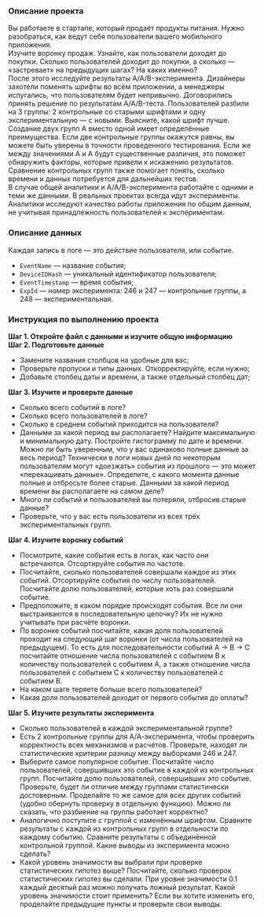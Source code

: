 <div class="application-main " data-commit-hovercards-enabled="" data-discussion-hovercards-enabled="" data-issue-and-pr-hovercards-enabled="">
<div class="">
<div class="clearfix container-xl px-3 px-md-4 px-lg-5 mt-4">
<div id="readme" class="Box md js-code-block-container js-code-nav-container js-tagsearch-file Box--responsive" data-tagsearch-path="Исследование_объявлений_о_продаже_квартир/README.md" data-tagsearch-lang="Markdown">
<div class="Box-body px-5 pb-5" data-target="readme-toc.content">
<article class="markdown-body entry-content container-lg">
<h3>Описание проекта</h3>
<div class="paragraph">Вы работаете в стартапе, который продаёт продукты питания. Нужно разобраться, как ведут себя пользователи вашего мобильного приложения.</div>
<div class="paragraph">Изучите воронку продаж. Узнайте, как пользователи доходят до покупки. Сколько пользователей доходит до покупки, а сколько &mdash; &laquo;застревает&raquo; на предыдущих шагах? На каких именно?</div>
<div class="paragraph">После этого исследуйте результаты A/A/B-эксперимента. Дизайнеры захотели поменять шрифты во всём приложении, а менеджеры испугались, что пользователям будет непривычно. Договорились принять решение по результатам A/A/B-теста. Пользователей разбили на 3 группы: 2 контрольные со старыми шрифтами и одну экспериментальную &mdash; с новыми. Выясните, какой шрифт лучше.</div>
<div class="paragraph">Создание двух групп A вместо одной имеет определённые преимущества. Если две контрольные группы окажутся равны, вы можете быть уверены в точности проведенного тестирования. Если же между значениями A и A будут существенные различия, это поможет обнаружить факторы, которые привели к искажению результатов. Сравнение контрольных групп также помогает понять, сколько времени и данных потребуется для дальнейших тестов.</div>
<div class="paragraph">В случае общей аналитики и A/A/B-эксперимента работайте с одними и теми же данными. В реальных проектах всегда идут эксперименты. Аналитики исследуют качество работы приложения по общим данным, не учитывая принадлежность пользователей к экспериментам.</div>
<h3>Описание данных</h3>
<div class="paragraph">Каждая запись в логе &mdash; это действие пользователя, или событие.</div>
<ul>
<li><code class="code-inline code-inline_theme_light">EventName</code> &mdash; название события;</li>
<li><code class="code-inline code-inline_theme_light">DeviceIDHash</code> &mdash; уникальный идентификатор пользователя;</li>
<li><code class="code-inline code-inline_theme_light">EventTimestamp</code> &mdash; время события;</li>
<li><code class="code-inline code-inline_theme_light">ExpId</code> &mdash; номер эксперимента: 246 и 247 &mdash; контрольные группы, а 248 &mdash; экспериментальная.</li>
</ul>
<h3>Инструкция по выполнению проекта</h3>
<div class="paragraph"><strong>Шаг 1. Откройте файл с данными и изучите общую информацию</strong></div>
<div class="paragraph"><strong>Шаг 2. Подготовьте данные</strong></div>
<ul>
<li>Замените названия столбцов на удобные для вас;</li>
<li>Проверьте пропуски и типы данных. Откорректируйте, если нужно;</li>
<li>Добавьте столбец даты и времени, а также отдельный столбец дат;</li>
</ul>
<div class="paragraph"><strong>Шаг 3. Изучите и проверьте данные</strong></div>
<ul>
<li>Сколько всего событий в логе?</li>
<li>Сколько всего пользователей в логе?</li>
<li>Сколько в среднем событий приходится на пользователя?</li>
<li>Данными за какой период вы располагаете? Найдите максимальную и минимальную дату. Постройте гистограмму по дате и времени. Можно ли быть уверенным, что у вас одинаково полные данные за весь период? Технически в логи новых дней по некоторым пользователям могут &laquo;доезжать&raquo; события из прошлого &mdash; это может &laquo;перекашивать данные&raquo;. Определите, с какого момента данные полные и отбросьте более старые. Данными за какой период времени вы располагаете на самом деле?</li>
<li>Много ли событий и пользователей вы потеряли, отбросив старые данные?</li>
<li>Проверьте, что у вас есть пользователи из всех трёх экспериментальных групп.</li>
</ul>
<div class="paragraph"><strong>Шаг 4. Изучите воронку событий</strong></div>
<ul>
<li>Посмотрите, какие события есть в логах, как часто они встречаются. Отсортируйте события по частоте.</li>
<li>Посчитайте, сколько пользователей совершали каждое из этих событий. Отсортируйте события по числу пользователей. Посчитайте долю пользователей, которые хоть раз совершали событие.</li>
<li>Предположите, в каком порядке происходят события. Все ли они выстраиваются в последовательную цепочку? Их не нужно учитывать при расчёте воронки.</li>
<li>По воронке событий посчитайте, какая доля пользователей проходит на следующий шаг воронки (от числа пользователей на предыдущем). То есть для последовательности событий A &rarr; B &rarr; C посчитайте отношение числа пользователей с событием B к количеству пользователей с событием A, а также отношение числа пользователей с событием C к количеству пользователей с событием B.</li>
<li>На каком шаге теряете больше всего пользователей?</li>
<li>Какая доля пользователей доходит от первого события до оплаты?</li>
</ul>
<div class="paragraph"><strong>Шаг 5. Изучите результаты эксперимента</strong></div>
<ul>
<li>Сколько пользователей в каждой экспериментальной группе?</li>
<li>Есть 2 контрольные группы для А/А-эксперимента, чтобы проверить корректность всех механизмов и расчётов. Проверьте, находят ли статистические критерии разницу между выборками 246 и 247.</li>
<li>Выберите самое популярное событие. Посчитайте число пользователей, совершивших это событие в каждой из контрольных групп. Посчитайте долю пользователей, совершивших это событие. Проверьте, будет ли отличие между группами статистически достоверным. Проделайте то же самое для всех других событий (удобно обернуть проверку в отдельную функцию). Можно ли сказать, что разбиение на группы работает корректно?</li>
<li>Аналогично поступите с группой с изменённым шрифтом. Сравните результаты с каждой из контрольных групп в отдельности по каждому событию. Сравните результаты с объединённой контрольной группой. Какие выводы из эксперимента можно сделать?</li>
<li>Какой уровень значимости вы выбрали при проверке статистических гипотез выше? Посчитайте, сколько проверок статистических гипотез вы сделали. При уровне значимости 0.1 каждый десятый раз можно получать ложный результат. Какой уровень значимости стоит применить? Если вы хотите изменить его, проделайте предыдущие пункты и проверьте свои выводы.</li>
</ul>
</article>
</div>
</div>
</div>
</div>
</div>

